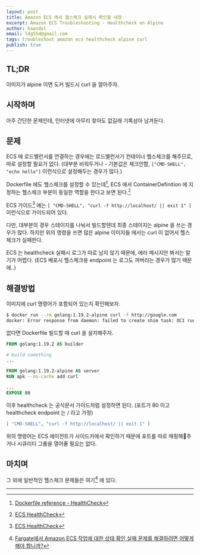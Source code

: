 ```yaml
---
layout: post
title: Amazon ECS 에서 헬스체크 실패시 확인할 내용
excerpt: Amazon ECS Troubleshooting - Healthcheck on Alpine
author: haandol
email: ldg55d@gmail.com
tags: troubleshoot amazon ecs healthcheck alpine curl
publish: true
---
```


## TL;DR

이미지가 alpine 이면 도커 빌드시 curl 을 깔아주자.

## 시작하며

아주 간단한 문제인데, 인터넷에 아무리 찾아도 없길래 기록삼아 남겨둔다.

## 문제

ECS 에 로드밸런서를 연결하는 경우에는 로드밸런서가 컨테이너 헬스체크를 해주므로, 따로 설정할 필요가 없다. (대부분 비워두거나 - 기본값은 체크안함, `["CMD-SHELL", "echo hello"]` 이런식으로 설정해두는 경우가 많다.)

Dockerfile 에도 헬스체크를 설정할 수 있는데[^1], ECS 에서 ContainerDefinition 에 지정하는 헬스체크 부분이 동일한 역할을 한다고 보면 된다.[^2]

ECS 가이드[^2] 에는 `[ "CMD-SHELL", "curl -f http://localhost/ || exit 1" ]` 이런식으로 가이드되어 있다.

다만, 대부분의 경우 스테이지를 나눠서 빌드할텐데 최종 스테이지는 alpine 을 쓰는 경우가 많다. 하지만 위의 명령을 쓰면 많은 alpine 이미지들 에서는 curl 이 없어서 헬스체크가 실패한다.

ECS 는 healthcheck 실패시 로그가 따로 남지 않기 때문에, 에러 메시지만 봐서는 알기가 어렵다. (ECS 배포시 헬스체크용 endpoint 는 로그도 꺼버리는 경우가 많기 때문에..)

## 해결방법

이미지에 curl 명령어가 포함되어 있는지 확인해보자.

```bash
$ docker run --rm golang:1.19.2-alpine curl -f http://google.com
docker: Error response from daemon: failed to create shim task: OCI runtime create failed: runc create failed: unable to start container process: exec: "curl": executable file not found in $PATH: unknown.
```

없다면 Dockerfile 빌드할 때 curl 을 설치해주자.

```dockerfile
FROM golang:1.19.2 AS builder

# build something
...

FROM golang:1.19.2-alpine AS server
RUN apk --no-cache add curl

...
EXPOSE 80

```

이후 healthcheck 는 공식문서 가이드처럼 설정하면 된다. (포트가 80 이고 healthcheck endpoint 는 / 라고 가정)

```bash
[ "CMD-SHELL", "curl -f http://localhost/ || exit 1" ]
```

위의 명령어는 ECS 에이전트가 사이드카에서 확인하기 때문에 포트를 따로 매핑해주거나 시큐리티 그룹을 열어줄 필요는 없다.

## 마치며

그 외에 일반적인 헬스체크 문제들은 여기[^3] 에 있다.

---

[^1]: [Dockerfile reference - HealthCheck](https://docs.docker.com/engine/reference/builder/#healthcheck)
[^2]: [ECS HealthCheck](https://docs.aws.amazon.com/ko_kr/AmazonECS/latest/developerguide/task_definition_parameters.html#container_definition_healthcheck)
[^3]: [Fargate에서 Amazon ECS 작업에 대한 상태 확인 실패 문제를 해결하려면 어떻게 해야 합니까?](https://aws.amazon.com/ko/premiumsupport/knowledge-center/ecs-fargate-health-check-failures/)
